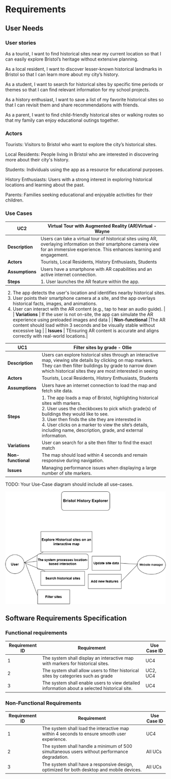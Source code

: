 # Requirements

## User Needs

### User stories
As a tourist, I want to find historical sites near my current location so that I can easily explore Bristol’s heritage without extensive planning.

As a local resident, I want to discover lesser-known historical landmarks in Bristol so that I can learn more about my city’s history.

As a student, I want to search for historical sites by specific time periods or themes so that I can find relevant information for my school projects.

As a history enthusiast, I want to save a list of my favorite historical sites so that I can revisit them and share recommendations with friends.

As a parent, I want to find child-friendly historical sites or walking routes so that my family can enjoy educational outings together.

### Actors
Tourists: Visitors to Bristol who want to explore the city’s historical sites.

Local Residents: People living in Bristol who are interested in discovering more about their city's history.

Students: Individuals using the app as a resource for educational purposes.

History Enthusiasts: Users with a strong interest in exploring historical locations and learning about the past.

Parents: Families seeking educational and enjoyable activities for their children.

### Use Cases


|  UC2| Virtual Tour with Augmented Reality (AR)Virtual - **Wayne** | 
| -------------------------------------- | ------------------- |
| **Description** | Users can take a virtual tour of historical sites using AR, overlaying information on their smartphone camera view for an immersive experience. This enhances learning and engagement. |
| **Actors** |Tourists, Local Residents, History Enthusiasts, Students |
| **Assumptions** | Users have a smartphone with AR capabilities and an active internet connection.|
| **Steps** |1. User launches the AR feature within the app.
2. The app detects the user's location and identifies nearby historical sites.
3. User points their smartphone camera at a site, and the app overlays historical facts, images, and animations.
4. User can interact with the AR content (e.g., tap to hear an audio guide). |
| **Variations** | If the user is not on-site, the app can simulate the AR experience using preloaded images and data |
| **Non-functional** |The AR content should load within 3 seconds and be visually stable without excessive lag |
| **Issues** | TEnsuring AR content is accurate and aligns correctly with real-world locations.|


| UC1 | Filter sites by grade - **Ollie** | 
| -------------------------------------- | ------------------- |
| **Description** | Users can explore historical sites through an interactive map, viewing site details by clicking on map markers. They can then filter buildings by grade to narrow down which historical sites they are most interested in seeing |
| **Actors** | Tourists, Local Residents, History Enthusiasts, Students |
| **Assumptions** | Users have an internet connection to load the map and fetch site data.</td></tr>
| **Steps** | 1. The app loads a map of Bristol, highlighting historical sites with markers.<br>2. User uses the checkboxes to pick which grade(s) of buildings they would like to see.<br>3. User then finds the site they are interested in<br>4. User clicks on a marker to view the site’s details, including name, description, grade, and external information.<br>|
| **Variations** | User can search for a site then filter to find the exact match |
| **Non-functional** | The map should load within 4 seconds and remain responsive during navigation. |
| **Issues** | Managing performance issues when displaying a large number of site markers. |

TODO: Your Use-Case diagram should include all use-cases.

![Insert your Use-Case Diagram Here](images/use-case.png)

## Software Requirements Specification
### Functional requirements

| **Requirement ID** | **Requirement**                                                                                  | **Use Case ID**|
|---------------------|-------------------------------------------------------------------------------------------------|----------------|
| 1                   | The system shall display an interactive map with markers for historical sites.                  | UC4            |
| 2                   | The system shall allow users to filter historical sites by categories such as grade| UC2, UC4     |
| 3                   | The system shall enable users to view detailed information about a selected historical site.    | UC4            |


### Non-Functional Requirements

| **Requirement ID** | **Requirement**                                                                                 | **Use Case ID** |
|---------------------|------------------------------------------------------------------------------------------------|-----------------|
| 1                   | The system shall load the interactive map within 4 seconds to ensure smooth user experience.   | UC4             |
| 2                   | The system shall handle a minimum of 500 simultaneous users without performance degradation.   | All UCs         |
| 3                   | The system shall have a responsive design, optimized for both desktop and mobile devices.      | All UCs         |
